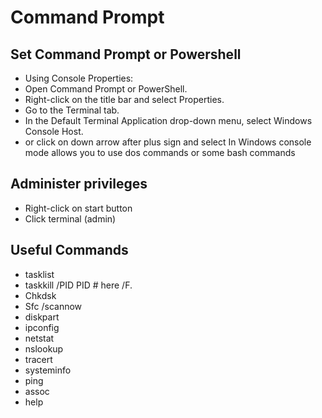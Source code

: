 # Command Prompt

## Set Command Prompt or Powershell

* Using Console Properties:
* Open Command Prompt or PowerShell.
* Right-click on the title bar and select Properties.
* Go to the Terminal tab.
* In the Default Terminal Application drop-down menu, select Windows Console Host.
* or click on down arrow after plus sign and select
In Windows console mode allows you to use dos commands or some bash commands

## Administer privileges

* Right-click on start button
* Click terminal (admin)



## Useful Commands

* tasklist
* taskkill /PID PID # here /F.
* Chkdsk
* Sfc /scannow
* diskpart
* ipconfig
* netstat
* nslookup
* tracert
* systeminfo
* ping
* assoc
* help


